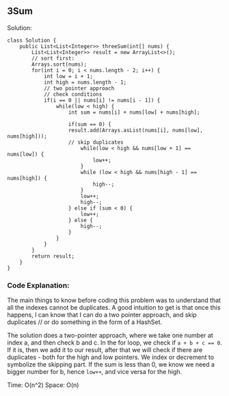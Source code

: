 ## 3Sum   

Solution:   
``` 
class Solution {
    public List<List<Integer>> threeSum(int[] nums) {
        List<List<Integer>> result = new ArrayList<>();
        // sort first:
        Arrays.sort(nums);
        for(int i = 0; i < nums.length - 2; i++) {
            int low = i + 1;
            int high = nums.length - 1;
            // two pointer approach
            // check conditions
            if(i == 0 || nums[i] != nums[i - 1]) {
                while(low < high) {
                    int sum = nums[i] + nums[low] + nums[high];

                    if(sum == 0) {
                    result.add(Arrays.asList(nums[i], nums[low], nums[high]));
                    // skip duplicates
                        while(low < high && nums[low + 1] == nums[low]) {
                            low++;
                        }
                        while (low < high && nums[high - 1] == nums[high]) {
                            high--;
                        }
                        low++;
                        high--;
                    } else if (sum < 0) {
                        low++;
                    } else {
                        high--;
                    }
                }
            }
        }
        return result;
    }
}
```

### Code Explanation:

The main things to know before coding this problem was to understand that all the indexes cannot be duplicates. A good intuition to get is that once this happens, I can know that I can do a two pointer approach, and skip duplicates // or do something in the form of a HashSet.    

The solution does a two-pointer approach, where we take one number at index a, and then check b and c. In the for loop, we check if `a + b + c == 0`. If it is, then we add it to our result, after that we will check if there are duplicates - both for the high and low pointers. We index or decrement to symbolize the skipping part. If the sum is less than 0, we know we need a bigger number for b, hence `low++`, and vice versa for the high. 

Time: O(n^2)
Space: O(n)







